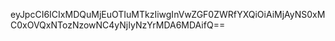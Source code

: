eyJpcCI6ICIxMDQuMjEuOTIuMTkzIiwgInVwZGF0ZWRfYXQiOiAiMjAyNS0xMC0xOVQxNTozNzowNC4yNjIyNzYrMDA6MDAifQ==